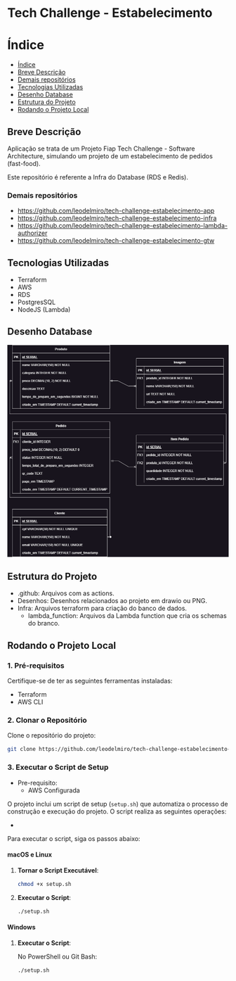 # Tech Challenge - Estabelecimento

# Índice

* [Índice](#índice)
* [Breve Descrição](#Breve-Descrição)
* [Demais repositórios](#Demais-repositórios)
* [Tecnologias Utilizadas](#Tecnologias-Utilizadas)
* [Desenho Database](#Desenho-Solução)
* [Estrutura do Projeto](#Estrutura-do-Projeto)
* [Rodando o Projeto Local](#Rodando-o-Projeto-Local)

## Breve Descrição

Aplicação se trata de um Projeto Fiap Tech Challenge - Software Architecture, simulando um projeto de um estabelecimento
de pedidos (fast-food).

Este repositório é referente a Infra do Database (RDS e Redis).

### Demais repositórios

- https://github.com/leodelmiro/tech-challenge-estabelecimento-app
- https://github.com/leodelmiro/tech-challenge-estabelecimento-infra
- https://github.com/leodelmiro/tech-challenge-estabelecimento-lambda-authorizer
- https://github.com/leodelmiro/tech-challenge-estabelecimento-gtw

## Tecnologias Utilizadas

- Terraform
- AWS
- RDS
- PostgresSQL
- NodeJS (Lambda)

## Desenho Database

![Entidade Relacionamento](./desenhos/db-entidade-relacionamento.drawio.png)

## Estrutura do Projeto

- .github: Arquivos com as actions.
- Desenhos: Desenhos relacionados ao projeto em drawio ou PNG.
- Infra: Arquivos terraform para criação do banco de dados.
  - lambda_function: Arquivos da Lambda function que cria os schemas do branco.

## Rodando o Projeto Local

### 1. Pré-requisitos

Certifique-se de ter as seguintes ferramentas instaladas:

- Terraform
- AWS CLI

### 2. Clonar o Repositório

Clone o repositório do projeto:

```sh
git clone https://github.com/leodelmiro/tech-challenge-estabelecimento-db
```

### 3. Executar o Script de Setup

- Pre-requisito:
  - AWS Configurada

O projeto inclui um script de setup (`setup.sh`) que automatiza o processo de construção e execução do projeto. O script
realiza as seguintes operações:

-

Para executar o script, siga os passos abaixo:

#### macOS e Linux

1. **Tornar o Script Executável**:

    ```sh
    chmod +x setup.sh
    ```

2. **Executar o Script**:

    ```sh
    ./setup.sh
    ```

#### Windows

1. **Executar o Script**:

   No PowerShell ou Git Bash:

    ```sh
    ./setup.sh
    ```